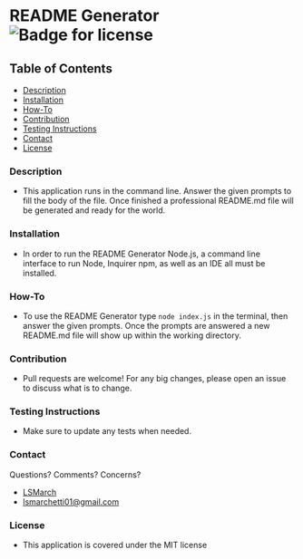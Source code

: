 
  # README Generator ![Badge for license](https://img.shields.io/apm/l/vim-mode?style=plastic) 
    

  ## Table of Contents
  - [Description](#description)
  - [Installation](#installation)
  - [How-To](#how-to)
  - [Contribution](#contribution)
  - [Testing Instructions](#testing-instructions)
  - [Contact](#contact)
  - [License](#license)
  
  ### Description
  - This application runs in the command line. Answer the given prompts to fill the body of the file. Once finished a professional README.md file will be generated and ready for the world.

  ### Installation
  - In order to run the README Generator Node.js, a command line interface to run Node, Inquirer npm, as well as an IDE all must be installed.

  ### How-To
  - To use the README Generator type `node index.js` in the terminal, then answer the given prompts. Once the prompts are answered a new README.md file will show up within the working directory.

  ### Contribution
  - Pull requests are welcome! For any big changes, please open an issue to discuss what is to change.

  ### Testing Instructions
  - Make sure to update any tests when needed.

  ### Contact

  Questions?
  Comments?
  Concerns?
    
  - [LSMarch](https://github.com/LSMarch)
  - lsmarchetti01@gmail.com

  ### License
 - This application is covered under the MIT license


